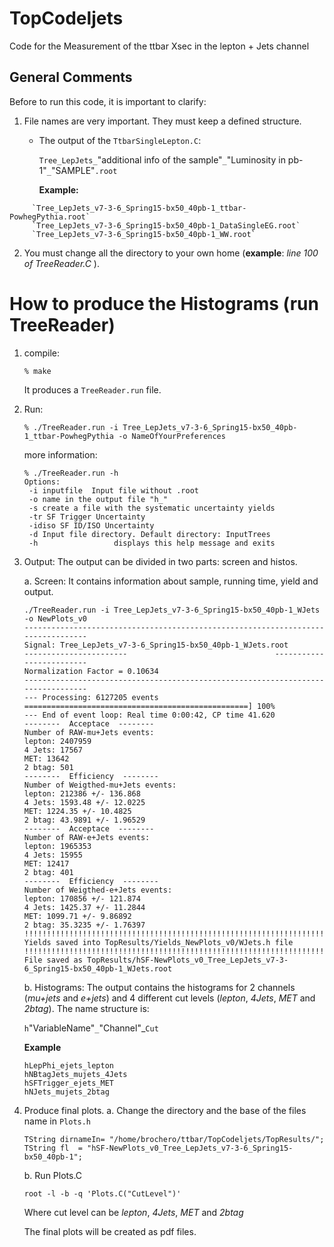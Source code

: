 # TopCodeljets
Code for the Measurement of the ttbar Xsec in the lepton + Jets channel


## General Comments
Before to run this code, it is important to clarify:

1. File names are very important. They must keep a defined structure.

   - The output of the `TtbarSingleLepton.C`: 

     `Tree_LepJets_`"additional info of the sample"`_`"Luminosity in pb-1"`_`"SAMPLE"`.root`

     **Example:** 
```
     `Tree_LepJets_v7-3-6_Spring15-bx50_40pb-1_ttbar-PowhegPythia.root`	      
     `Tree_LepJets_v7-3-6_Spring15-bx50_40pb-1_DataSingleEG.root`
     `Tree_LepJets_v7-3-6_Spring15-bx50_40pb-1_WW.root`
```

2. You must change all the directory to your own home (**example**: *line 100 of TreeReader.C* ).

# How to produce the Histograms (run TreeReader)

1. compile:
   
   `% make`

   It produces a `TreeReader.run` file.

2. Run:

   `% ./TreeReader.run -i Tree_LepJets_v7-3-6_Spring15-bx50_40pb-1_ttbar-PowhegPythia -o NameOfYourPreferences`

   more information:
   ```
   % ./TreeReader.run -h
   Options:
    -i inputfile  Input file without .root
    -o name in the output file "h_"
    -s create a file with the systematic uncertainty yields
    -tr SF Trigger Uncertainty
    -idiso SF ID/ISO Uncertainty
    -d Input file directory. Default directory: InputTrees
    -h                 displays this help message and exits 
   ``` 

3. Output: The output can be divided in two parts: screen and histos.

   a. Screen: It contains information about sample, running time, yield and output.
   ```
   ./TreeReader.run -i Tree_LepJets_v7-3-6_Spring15-bx50_40pb-1_WJets -o NewPlots_v0
   ---------------------------------------------------------------------------------
   Signal: Tree_LepJets_v7-3-6_Spring15-bx50_40pb-1_WJets.root	
   -----------------------                                 -------------------------
   Normalization Factor = 0.10634
   ---------------------------------------------------------------------------------
   --- Processing: 6127205 events
   ==================================================] 100% 
   --- End of event loop: Real time 0:00:42, CP time 41.620
   --------  Acceptace  --------
   Number of RAW-mu+Jets events:
   lepton: 2407959
   4 Jets: 17567
   MET: 13642
   2 btag: 501
   --------  Efficiency  --------
   Number of Weigthed-mu+Jets events:
   lepton: 212386 +/- 136.868
   4 Jets: 1593.48 +/- 12.0225
   MET: 1224.35 +/- 10.4825
   2 btag: 43.9891 +/- 1.96529
   --------  Acceptace  --------
   Number of RAW-e+Jets events:
   lepton: 1965353
   4 Jets: 15955
   MET: 12417
   2 btag: 401
   --------  Efficiency  --------
   Number of Weigthed-e+Jets events: 
   lepton: 170856 +/- 121.874
   4 Jets: 1425.37 +/- 11.2844
   MET: 1099.71 +/- 9.86892
   2 btag: 35.3235 +/- 1.76397
   !!!!!!!!!!!!!!!!!!!!!!!!!!!!!!!!!!!!!!!!!!!!!!!!!!!!!!!!!!!!!!!!!!!!!!!!!!!!!!!!!
   Yields saved into TopResults/Yields_NewPlots_v0/WJets.h file
   !!!!!!!!!!!!!!!!!!!!!!!!!!!!!!!!!!!!!!!!!!!!!!!!!!!!!!!!!!!!!!!!!!!!!!!!!!!!!!!!!
   File saved as TopResults/hSF-NewPlots_v0_Tree_LepJets_v7-3-6_Spring15-bx50_40pb-1_WJets.root
   ```

   b. Histograms: The output contains the histograms for 2 channels (*mu+jets* and *e+jets*) and 4 different cut levels (*lepton*, *4Jets*, *MET* and *2btag*). The name structure is:

   `h`"VariableName"`_`"Channel"_`Cut`

   **Example**
   ```
   hLepPhi_ejets_lepton
   hNBtagJets_mujets_4Jets
   hSFTrigger_ejets_MET
   hNJets_mujets_2btag
   ```

4. Produce final plots.
   a. Change the directory and the base of the files name in `Plots.h`
   ```
   TString dirnameIn= "/home/brochero/ttbar/TopCodeljets/TopResults/";
   TString fl  = "hSF-NewPlots_v0_Tree_LepJets_v7-3-6_Spring15-bx50_40pb-1";
   ```	
   b. Run Plots.C
   ```
   root -l -b -q 'Plots.C("CutLevel")'
   ```	
   Where cut level can be *lepton*, *4Jets*, *MET* and *2btag*

   The final plots will be created as pdf files.
